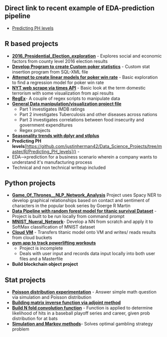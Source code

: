 ## Direct link to recent example of EDA-prediction pipeline
+ [Predicting PH levels](https://rpubs.com/justin_herman_42/497179)

## R based projects
  + [**2016_Presidential_Election_exploration**](https://github.com/justinherman42/Data_Science_Projects/tree/master/R/2016_CountyLevel_Election_Data) - Explores social and economic factors from county level 2016 election results
  + [**Develop Program to create Custom poker statistics**](https://github.com/justinherman42/Data_Science_Projects/tree/master/R/Build_Custom_Poker_Statistics_Software) - Custom stat insertion program from SQL-XML  file
  +  [**Attempt to create linear models for poker win rate**](https://github.com/justinherman42/Data_Science_Projects/tree/master/R/Build_Linear_Regression_Model_For_Poker_Winrate) - Basic exploration to find a regression model for poker win rate
  + [**NYT web scrape via times API**](https://github.com/justinherman42/Data_Science_Projects/tree/master/R/New_York_times_webscrape) - Basic look at the term domestic terrorism with some visualization from api results
  + [**RegEx**](https://github.com/justinherman42/Data_Science_Projects/tree/master/R/Regex_data_cleanup)- A couple of regex scripts to manipulate data 
  + [**General Data manipulation/visualization project file**](https://github.com/justinherman42/Data_Science_Projects/tree/master/R/General_Data_manipulation)
      + Part 1 investigates IMDB ratings
      + Part 2 investigates Tuberculosis and other diseases across nations
      + Part 3 investigates correlations between food insecurity and government expenditures 
    + Regex projects
  + [**Seasonality trends with dplyr and stlplus**](https://github.com/justinherman42/Data_Science_Projects/tree/master/R/Seasonality%20trends%20with%20dplyr%20and%20stlplus)
  + **Predicting PH levels**[https://github.com/justinherman42/Data_Science_Projects/tree/master/R/Predicting_PH_levels]() -
  + EDA-->prediction for a business scenario wherein a company wants to understand it's manufacturing process
  + Technical and non technical writeup included
## Python projects
  + [**Game_Of_Thrones__NLP_Network_Analysis**](https://github.com/justinherman42/Data_Science_Projects/blob/master/Python/Game_Of_Thrones__NLP_Network_Analysis/Game_of_Thrones_NER.ipynb) Project uses Spacy NER to develop graphical relationships based on contact and sentiment of characters in the popular book series by Goerge R Martin
  + [**Data Pipeline with random forest model for titanic survival Dataset**](https://github.com/justinherman42/Data_Science_Projects/tree/master/Python/Titanic_Survival_Pipeline) - Project is built to be run locally from command prompt
  + [**MNIST_Nueral_Network**](https://github.com/justinherman42/Data_Science_Projects/tree/master/Python/Mnist_dataset_Neural_Network_from_scratch)- Develop a NN from scratch and apply it to SoftMax classification of MNIST dataset
  + [**Cloud VM**](https://github.com/justinherman42/Data_Science_Projects/tree/master/Python/Cloud_VM) - Transfers titanic model onto VM and writes/ reads results from cloud buckets 
  + [**gym app to track powerlifting workouts**](https://github.com/justinherman42/Data_Science_Projects/tree/master/Python/gym%20app)
      + Project is incomplete  
      + Deals with user input and records data input locally into both user files and a Masterfile
  + **Build blockchain object project**
## Stat projects
  + [**Poisson distribution experimentation**](https://github.com/justinherman42/Data_Science_Projects/tree/master/Math_Statistics/Applying_poisson) - Answer simple math question via simulation and Poisson distribution
  + [**Building matrix inverse function via adjoint method**](https://github.com/justinherman42/Data_Science_Projects/tree/master/Math_Statistics/Matrix_inverse_function)
  + [**Build N fold convolution function**](https://github.com/justinherman42/Data_Science_Projects/tree/master/Math_Statistics/Nfold_convolution_function) - Function is applied to determine likelihood of hits in a baseball playoff series and career, given prob distribution for at bats
  + [**Simulation and Markov methods**](https://github.com/justinherman42/Data_Science_Projects/tree/master/Math_Statistics/Simulation_and_Markov)- Solves optimal gambling strategy problem
